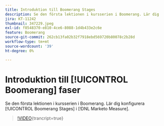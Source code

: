 ```yaml
---
title: Introduktion till Boomerang Stages
description: Se den första lektionen i kursserien i Boomerang. Lär dig hur du konfigurerar Boomerang-scener inom [!DNL Marketo Measure].
jira: KT-11242
thumbnail: 347229.jpeg
exl-id: f8548370-e810-4ce6-8088-1d4b433e2c6e
feature: Boomerang
source-git-commit: 262cb13fa02b32f7918ebd569720b80078c2b28d
workflow-type: tm+mt
source-wordcount: '39'
ht-degree: 0%

---
```


# Introduktion till [!UICONTROL Boomerang] faser

Se den första lektionen i kursserien i Boomerang. Lär dig konfigurera [!UICONTROL Boomerang Stages] i [!DNL Marketo Measure].

>[!VIDEO](https://video.tv.adobe.com/v/3431584/?learn=on&captions=swe){trancript=true}
